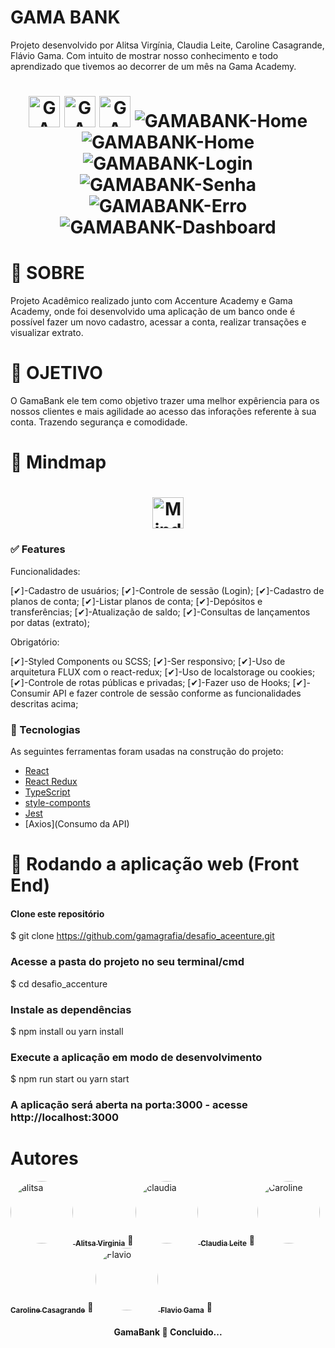#  GAMA BANK 
<p>Projeto desenvolvido por Alitsa Virgínia, Claudia Leite, Caroline Casagrande, Flávio Gama. Com intuito de mostrar nosso conhecimento e todo aprendizado que tivemos ao decorrer de um mês na Gama Academy. </p> 

<h1 align="center">
    <img alt="GAMABANK-Home" title="#Home" src="./img/Home1.jpg" width="50px"/>
    <img alt="GAMABANK-Home" title="#Home" src="./img/Home2.jpg" width="50px"/>
    <img alt="GAMABANK-Home" title="#Home" src="./img/Home3.jpg" width="50px" />
    <img alt="GAMABANK-Home" title="#Home" src="./img/Home4.jpg" widht="50px"/>
    <img alt="GAMABANK-Home" title="#Home" src="./img/Home5.jpg" widht="50px"/>
    <img alt="GAMABANK-Login" title="#Login" src="./img/loginR.jpg" widht="50px" />
    <img alt="GAMABANK-Senha" title="#Senha" src="./img/senhaR.jpg" widht="50px" />
    <img alt="GAMABANK-Erro" title="#Erro" src="./img/ErroR.jpg"  widht="50px"/>
    <img alt="GAMABANK-Dashboard" title="#Dashboard" src="./img/DasR.jpg" widht="50px" />
</h1>

# 📑 SOBRE
<p>Projeto Acadêmico realizado junto com Accenture Academy e Gama Academy, onde foi desenvolvido uma aplicação de um banco onde é possível fazer um novo cadastro, acessar a conta, realizar transações e visualizar extrato. </p>

# 🚀 OJETIVO 
 <p>O GamaBank ele tem como objetivo trazer uma melhor expêriencia para os nossos clientes e mais agilidade ao acesso das inforações referente à sua conta. Trazendo segurança e comodidade. </p>

# 📌 Mindmap
<h1 align="center">
    <img alt="Mindmap" title="#Mindmap" src="./img/Mindmap.jpg"  width=50px/>
</h1>

### ✅ Features

Funcionalidades:

[✔]-Cadastro de usuários;
[✔]-Controle de sessão (Login);
[✔]-Cadastro de planos de conta;
[✔]-Listar planos de conta;
[✔]-Depósitos e transferências;
[✔]-Atualização de saldo;
[✔]-Consultas de lançamentos por datas (extrato);

Obrigatório:

[✔]-Styled Components ou SCSS;
[✔]-Ser responsivo;
[✔]-Uso de arquitetura FLUX com o react-redux;
[✔]-Uso de localstorage ou cookies;
[✔]-Controle de rotas públicas e privadas;
[✔]-Fazer uso de Hooks;
[✔]-Consumir API e fazer controle de sessão conforme as funcionalidades descritas acima;

### 🔨 Tecnologias

As seguintes ferramentas foram usadas na construção do projeto:

- [React](https://pt-br.reactjs.org/)
- [React Redux](https://react-redux.js.org/)
- [TypeScript](https://www.typescriptlang.org/)
- [style-componts](https://styled-components.com/)
- [Jest](https://jestjs.io/)
- [Axios](Consumo da API)


# 🔄 Rodando a aplicação web (Front End)
#### Clone este repositório
$ git clone https://github.com/gamagrafia/desafio_aceenture.git

### Acesse a pasta do projeto no seu terminal/cmd
$ cd desafio_accenture

### Instale as dependências
$ npm install ou yarn install

### Execute a aplicação em modo de desenvolvimento
$ npm run start ou yarn start 

### A aplicação será aberta na porta:3000 - acesse http://localhost:3000

# Autores

 <a href="https://www.linkedin.com/in/alitsavirginia/">
 <img style="border-radius: 50%;" src="./img/alitsa.jpg" width="100px" alt="alitsa"/>
 <sub><b>Alitsa Virginia</b></sub></a> <a title="GAMA ACADEMY"> 🚀</a>
 
 <a href="https://www.linkedin.com/in/claudialeite-dev/">
 <img style="border-radius: 50%;" src="./img/claudia.jpg" width="100px" alt="claudia"/>
 <sub><b>Claudia Leite</b></sub></a> <a title="GAMA ACADEMY">🚀</a>

 <a href="https://www.linkedin.com/in/carolinecasagrande/">
 <img style="border-radius: 50%;" src="./img/carol.jpg" width="100px" alt="Caroline"/>
 <sub><b>Caroline Casagrande</b></sub></a> <a title="GAMA ACADEMY">🚀</a>

 <a href="https://www.linkedin.com/in/flavio-gama-b206243a/">
 <img style="border-radius: 50%;" src="./img/flavio.jpg" width="100px" alt="Flavio"/>
 <sub><b>Flavio Gama</b></sub></a> <a title="GAMA ACADEMY">🚀</a>


<h4 align="center"> 
	 GamaBank 🚀 Concluido... 
</h4>

